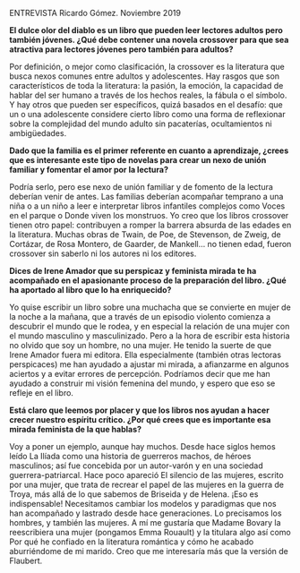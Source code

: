 


ENTREVISTA
Ricardo Gómez. Noviembre 2019 



**El dulce olor del diablo es un libro que pueden leer lectores adultos pero también jóvenes. ¿Qué debe contener una novela crossover para que sea atractiva para lectores jóvenes pero también para adultos?**

Por definición, o mejor como clasificación, la crossover es la literatura que busca nexos comunes entre adultos y adolescentes. Hay rasgos que son característicos de toda la literatura: la pasión, la emoción, la capacidad de hablar del ser humano a través de los hechos reales, la fábula o el símbolo. Y hay otros que pueden ser específicos, quizá basados en el desafío: que un o una adolescente considere cierto libro como una forma de reflexionar sobre la complejidad del mundo adulto sin pacaterías, ocultamientos ni ambigüedades. 

**Dado que la familia es el primer referente en cuanto a aprendizaje, ¿crees que es interesante este tipo de novelas para crear un nexo de unión familiar y fomentar el amor por la lectura?**

Podría serlo, pero ese nexo de unión familiar y de fomento de la lectura deberían venir de antes. Las familias deberían acompañar temprano a una niña o a un niño a leer e interpretar libros infantiles complejos como Voces en el parque o Donde viven los monstruos. Yo creo que los libros crossover tienen otro papel: contribuyen a romper la barrera absurda de las edades en la literatura. Muchas obras de Twain, de Poe, de Stevenson, de Zweig, de Cortázar, de Rosa Montero, de Gaarder, de Mankell… no tienen edad, fueron crossover sin saberlo ni los autores ni los editores. 

**Dices de Irene Amador que su perspicaz y feminista mirada te ha acompañado en el apasionante proceso de la preparación del libro. ¿Qué ha aportado al libro que lo ha enriquecido?**

Yo quise escribir un libro sobre una muchacha que se convierte en mujer de la noche a la mañana, que a través de un episodio violento comienza a descubrir el mundo que le rodea, y en especial la relación de una mujer con el mundo masculino y masculinizado. Pero a la hora de escribir esta historia no olvido que soy un hombre, no una mujer. He tenido la suerte de que Irene Amador fuera mi editora. Ella especialmente (también otras lectoras perspicaces) me han ayudado a ajustar mi mirada, a afianzarme en algunos aciertos y a evitar errores de percepción. Podríamos decir que me han ayudado a construir mi visión femenina del mundo, y espero que eso se refleje en el libro.   

**Está claro que leemos por placer y que los libros nos ayudan a hacer crecer nuestro espíritu crítico. ¿Por qué crees que es importante esa mirada feminista de la que hablas?**

Voy a poner un ejemplo, aunque hay muchos. Desde hace siglos hemos leído La Ilíada como una historia de guerreros machos, de héroes masculinos; así fue concebida por un autor-varón y en una sociedad guerrera-patriarcal. Hace poco apareció El silencio de las mujeres, escrito por una mujer, que trata de recrear el papel de las mujeres en la guerra de Troya, más allá de lo que sabemos de Briseida y de Helena. ¡Eso es indispensable! Necesitamos cambiar los modelos y paradigmas que nos han acompañado y lastrado desde hace generaciones. Lo precisamos los hombres, y también las mujeres. A mí me gustaría que Madame Bovary la reescribiera una mujer (pongamos Emma Rouault) y la titulara algo así como Por qué he confiado en la literatura romántica y cómo he acabado aburriéndome de mi marido. Creo que me interesaría más que la versión de Flaubert. 
